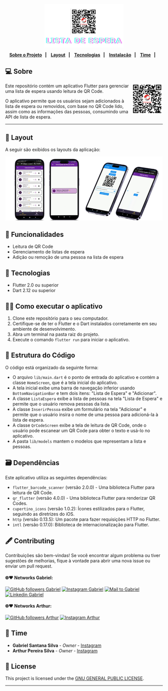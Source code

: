 <div align="center"> 
   <img align="center" alt="Logo-Qrcode" src="lista_de_espera/assets/screenshots/logo.png" width="50%" />
</div>

<p align="center">
  <strong>
    <a href="#-sobre">Sobre o Projeto</a>&nbsp;&nbsp;&nbsp;|&nbsp;&nbsp;&nbsp;
    <a href="#-layout">Layout</a>&nbsp;&nbsp;&nbsp;|&nbsp;&nbsp;&nbsp;
    <a href="#-tecnologias">Tecnologias</a>&nbsp;&nbsp;&nbsp;|&nbsp;&nbsp;&nbsp;
    <a href="#-Como%20executar%2o%2aplicativo">Instalação</a>&nbsp;&nbsp;&nbsp;|&nbsp;&nbsp;&nbsp;
    <a href="#-time">Time</a>&nbsp;&nbsp;&nbsp;|&nbsp;&nbsp;&nbsp;
  </strong> 
</p>

## 💻 Sobre

<div>
 <img align="right" alt="Project Banner" title="" src="lista_de_espera/assets/screenshots/qrcode_api.png" width="100px" />

Este repositório contém um aplicativo Flutter para gerenciar uma lista de espera usando leitura de QR Code. 

O aplicativo permite que os usuários sejam adicionados à lista de espera ou removidos, com base no QR Code lido, assim como as informações das pessoas, consumindo uma API de lista de espera.

</div>

___

## 🎨 Layout
A seguir são exibidos os layouts da aplicação:

![Lista de Espera](lista_de_espera/assets/screenshots/smartphones.png)

## 📱 Funcionalidades

- Leitura de QR Code
- Gerenciamento de listas de espera
- Adição ou remoção de uma pessoa na lista de espera

## 🧪 Tecnologias

- Flutter 2.0 ou superior
- Dart 2.12 ou superior

## 👨‍💻 Como executar o aplicativo

1. Clone este repositório para o seu computador.
2. Certifique-se de ter o Flutter e o Dart instalados corretamente em seu ambiente de desenvolvimento.
3. Abra um terminal na pasta raiz do projeto.
4. Execute o comando `flutter run` para iniciar o aplicativo.

## 📁 Estrutura do Código

O código está organizado da seguinte forma:

- O arquivo `lib/main.dart` é o ponto de entrada do aplicativo e contém a classe `HomeScreen`, que é a tela inicial do aplicativo.
- A tela inicial exibe uma barra de navegação inferior usando `BottomNavigationBar` e tem dois itens: "Lista de Espera" e "Adicionar".
- A classe `ListaEspera` exibe a lista de pessoas na tela "Lista de Espera" e permite que o usuário remova pessoas da lista.
- A classe `InserirPessoa` exibe um formulário na tela "Adicionar" e permite que o usuário insira o nome de uma pessoa para adicioná-la à lista de espera.
- A classe `QrCodeScreen` exibe a tela de leitura de QR Code, onde o usuário pode escanear um QR Code para obter o texto e usá-lo no aplicativo.
- A pasta `lib/models` mantem o modelos que representam a lista e pessoas.

## 🗃 Dependências

Este aplicativo utiliza as seguintes dependências:

- `flutter_barcode_scanner` (versão 2.0.0) - Uma biblioteca Flutter para leitura de QR Code.
- `qr_flutter` (versão 4.0.0) - Uma biblioteca Flutter para renderizar QR Codes.
- `cupertino_icons` (versão 1.0.2): Ícones estilizados para o Flutter, seguindo as diretrizes do iOS. 
- `http` (versão 0.13.5): Um pacote para fazer requisições HTTP no Flutter. 
- `intl` (versão 0.17.0): Biblioteca de internacionalização para Flutter.

## 🖋️ Contributing

Contribuições são bem-vindas! Se você encontrar algum problema ou tiver sugestões de melhorias, fique à vontade para abrir uma nova issue ou enviar um pull request.

#### 🌐❤ Networks Gabriel:

[<img alt="GitHub followers Gabriel" src="https://img.shields.io/github/followers/PuniGC?label=Follow&style=social" height="22" title="Follow me"/>][github]
[<img alt="Instagram Gabriel" src="https://img.shields.io/badge/Instagram-E4405F?style=for-the-badge&logo=instagram&logoColor=white&link=instagram.com/gabrielsants_dev/" height="22" />](https://www.instagram.com/gabrielsants_dev/)
[<img alt="Mail to Gabriel" src="https://img.shields.io/badge/-Gmail-c14438?style=flat&logo=Gmail&logoColor=white" height="22" title="gabriel04.ok@gmail.com" />][email]
[<img alt="Linkedin Gabriel" src="https://img.shields.io/badge/-LinkedIn-blue?style=flat-square&logo=Linkedin&logoColor=white&link=https://www.linkedin.com/in/gabriel-santana-silva-1205461a3/" height="22" />][linkedin]

#### 🌐❤ Networks Arthur:

[<img alt="GitHub followers Arthur" src="https://img.shields.io/github/followers/mariaxuxu?label=Follow&style=social" height="22" title="Follow me"/>](https://github.com/arthur-pereira-silva)
[<img alt="Instagram Arthur" src="https://img.shields.io/badge/Instagram-E4405F?style=for-the-badge&logo=instagram&logoColor=white&link=instagram.com/arthur_br07/" height="22" />](https://www.instagram.com/arthur_br07/)

## 👥 Time

* **Gabriel Santana Silva** - *Owner* - [Instagram](https://www.instagram.com/gabrielsants_dev/)
* **Arthur Pereira Silva** - *Owner* - [Instagram](https://www.instagram.com/arthur_br07/)

## 📝 License

This project is licensed under the [GNU GENERAL PUBLIC LICENSE](LICENSE).

---
[github]: https://github.com/PuniGC
[linkedin]: https://www.linkedin.com/in/gabriel-santana-silva-1205461a3/
[email]: mailto:gabriel04.ok@gmail.com
[license]: LICENSE

